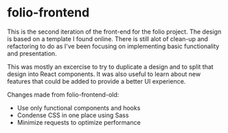 # folio-frontend
This is the second iteration of the front-end for the folio project. The design is based on a template I found online.
There is still alot of clean-up and refactoring to do as I've been focusing on implementing basic functionality and 
presentation.

This was mostly an excercise to try to duplicate a design and to split that design into React components. 
It was also useful to learn about new features that could be added to provide a better UI experience.

Changes made from folio-frontend-old:
* Use only functional components and hooks
* Condense CSS in one place using Sass
* Minimize requests to optimize performance

